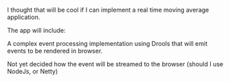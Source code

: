 I thought that will be cool if I can implement a real time moving average application. 

The app will include:

A complex event processing implementation using Drools that will emit events to be rendered in browser. 

Not yet decided how the event will be streamed to the browser (should I use NodeJs, or Netty)




